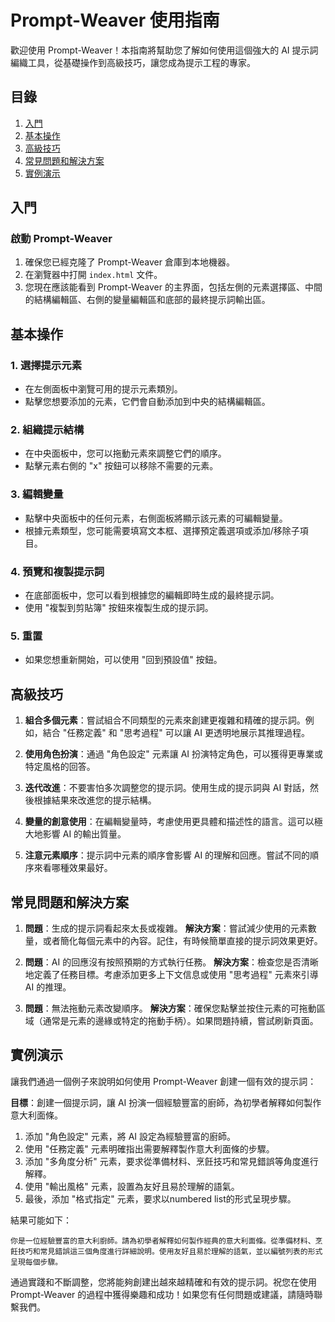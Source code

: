 # Prompt-Weaver 使用指南

歡迎使用 Prompt-Weaver！本指南將幫助您了解如何使用這個強大的 AI 提示詞編織工具，從基礎操作到高級技巧，讓您成為提示工程的專家。

## 目錄

1. [入門](#入門)
2. [基本操作](#基本操作)
3. [高級技巧](#高級技巧)
4. [常見問題和解決方案](#常見問題和解決方案)
5. [實例演示](#實例演示)

## 入門

### 啟動 Prompt-Weaver

1. 確保您已經克隆了 Prompt-Weaver 倉庫到本地機器。
2. 在瀏覽器中打開 `index.html` 文件。
3. 您現在應該能看到 Prompt-Weaver 的主界面，包括左側的元素選擇區、中間的結構編輯區、右側的變量編輯區和底部的最終提示詞輸出區。

## 基本操作

### 1. 選擇提示元素

- 在左側面板中瀏覽可用的提示元素類別。
- 點擊您想要添加的元素，它們會自動添加到中央的結構編輯區。

### 2. 組織提示結構

- 在中央面板中，您可以拖動元素來調整它們的順序。
- 點擊元素右側的 "x" 按鈕可以移除不需要的元素。

### 3. 編輯變量

- 點擊中央面板中的任何元素，右側面板將顯示該元素的可編輯變量。
- 根據元素類型，您可能需要填寫文本框、選擇預定義選項或添加/移除子項目。

### 4. 預覽和複製提示詞

- 在底部面板中，您可以看到根據您的編輯即時生成的最終提示詞。
- 使用 "複製到剪貼簿" 按鈕來複製生成的提示詞。

### 5. 重置

- 如果您想重新開始，可以使用 "回到預設值" 按鈕。

## 高級技巧

1. **組合多個元素**：嘗試組合不同類型的元素來創建更複雜和精確的提示詞。例如，結合 "任務定義" 和 "思考過程" 可以讓 AI 更透明地展示其推理過程。

2. **使用角色扮演**：通過 "角色設定" 元素讓 AI 扮演特定角色，可以獲得更專業或特定風格的回答。

3. **迭代改進**：不要害怕多次調整您的提示詞。使用生成的提示詞與 AI 對話，然後根據結果來改進您的提示結構。

4. **變量的創意使用**：在編輯變量時，考慮使用更具體和描述性的語言。這可以極大地影響 AI 的輸出質量。

5. **注意元素順序**：提示詞中元素的順序會影響 AI 的理解和回應。嘗試不同的順序來看哪種效果最好。

## 常見問題和解決方案

1. **問題**：生成的提示詞看起來太長或複雜。
   **解決方案**：嘗試減少使用的元素數量，或者簡化每個元素中的內容。記住，有時候簡單直接的提示詞效果更好。

2. **問題**：AI 的回應沒有按照預期的方式執行任務。
   **解決方案**：檢查您是否清晰地定義了任務目標。考慮添加更多上下文信息或使用 "思考過程" 元素來引導 AI 的推理。

3. **問題**：無法拖動元素改變順序。
   **解決方案**：確保您點擊並按住元素的可拖動區域（通常是元素的邊緣或特定的拖動手柄）。如果問題持續，嘗試刷新頁面。

## 實例演示

讓我們通過一個例子來說明如何使用 Prompt-Weaver 創建一個有效的提示詞：

**目標**：創建一個提示詞，讓 AI 扮演一個經驗豐富的廚師，為初學者解釋如何製作意大利面條。

1. 添加 "角色設定" 元素，將 AI 設定為經驗豐富的廚師。
2. 使用 "任務定義" 元素明確指出需要解釋製作意大利面條的步驟。
3. 添加 "多角度分析" 元素，要求從準備材料、烹飪技巧和常見錯誤等角度進行解釋。
4. 使用 "輸出風格" 元素，設置為友好且易於理解的語氣。
5. 最後，添加 "格式指定" 元素，要求以numbered list的形式呈現步驟。

結果可能如下：

```
你是一位經驗豐富的意大利廚師。請為初學者解釋如何製作經典的意大利面條。從準備材料、烹飪技巧和常見錯誤這三個角度進行詳細說明。使用友好且易於理解的語氣，並以編號列表的形式呈現每個步驟。
```

通過實踐和不斷調整，您將能夠創建出越來越精確和有效的提示詞。祝您在使用 Prompt-Weaver 的過程中獲得樂趣和成功！如果您有任何問題或建議，請隨時聯繫我們。
